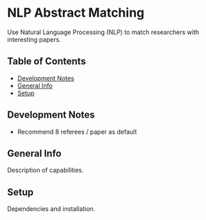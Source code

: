 # NLP Abstract Matching
Use Natural Language Processing (NLP) to match researchers with interesting papers.  

## Table of Contents
* [Development Notes](#developement-notes)
* [General Info](#general-info)
* [Setup](#setup)

## Development Notes
* Recommend 8 referees / paper as default

## General Info
Description of capabilities.  

## Setup
Dependencies and installation.  